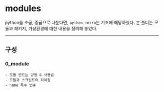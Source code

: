# modules
python을 초급, 중급으로 나눈다면, `python_intro`는 기초에 해당하였다. 본 폴더는 모듈과 패키지, 가상환경에 대한 내용을 정리해 놓았다.

---
## 구성
### 0_module
    - 모듈 만드는 방법 & 사용법
    - 모듈과 스크립트의 차이점
    - name 특수 변수
